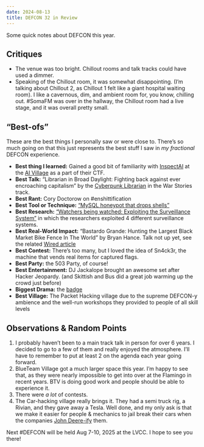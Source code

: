 ```yaml
---
date: 2024-08-13
title: DEFCON 32 in Review
---
```

Some quick notes about DEFCON this year.

## Critiques
- The venue was too bright.  Chillout rooms and talk tracks could have used a dimmer.
- Speaking of the Chillout room, it was somewhat disappointing. (I’m talking about Chillout 2, as Chillout 1 felt like a giant hospital waiting room).  I like a cavernous, dim, and ambient room for, you know, chilling out.  #SomaFM was over in the hallway, the Chillout room had a live stage, and it was overall pretty small. 

## “Best-ofs”

These are the best things I personally saw or were close to.  There’s so much going on that this just represents the best stuff I saw in *my fractional* DEFCON experience.

- **Best thing I learned:**  Gained a good bit of familiarity with [InspectAI](https://github.com/UKGovernmentBEIS/inspect_ai) at the [AI Village](https://aivillage.org/) as a part of their CTF.
- **Best Talk:**  “Librarian in Broad Daylight: Fighting back against ever encroaching capitalism”  by the [Cyberpunk Librarian](https://hackers.town/@CyberpunkLibrarian) in the War Stories track.
- **Best Rant:** Cory Doctorow on #enshittification
- **Best Tool or Technique:** [“MySQL honeypot that drops shells”](https://media.defcon.org/DEF%20CON%2032/DEF%20CON%2032%20presentations/DEF%20CON%2032%20-%20Alexander%20Rubin%20Martin%20Rakhmanov%20-%20Atomic%20Honeypot%20A%20MySQL%20Honeypot%20That%20Drops%20Shells.pdf)
- **Best Research:** [“Watchers being watched: Exploiting the Surveillance System”](https://media.defcon.org/DEF%20CON%2032/DEF%20CON%2032%20presentations/DEF%20CON%2032%20-%20Chanin%20Kim%20Myeonghun%20Pak%20Myeongjin%20Shin%20-%20Watchers%20being%20watched%20Exploiting%20the%20Surveillance%20System%20and%20its%20supply%20chain%20-%20DEMO%204.mp4 "DEF CON 32 - Chanin Kim Myeonghun Pak Myeongjin Shin - Watchers being watched Exploiting the Surveillance System and its supply chain - DEMO 4.mp4") in which the researchers exploited 4 different surveillance systems.
- **Best Real-World Impact:** “Bastardo Grande: Hunting the Largest Black Market Bike Fence In The World” by Bryan Hance.  Talk not up yet, see the related [Wired article](https://www.wired.com/story/silicon-valleys-fanciest-stolen-bikes-trafficked-mastermind-jalisco-mexico/)
- **Best Contest:** There’s too many, but I loved the idea of Sn4ck3r, the machine that vends real items for captured flags.
- **Best Party:**  the 503 Party, of course!
- **Best Entertainment:** DJ Jackalope brought an awesome set after Hacker Jeopardy.  (and Skittish and Bus did a great job warming up the crowd just before)
- **Biggest Drama:** the [badge](https://www.theregister.com/2024/08/13/defcon_badge_disagreement_gets_physical/?td=rt-3a)
- **Best Village:** The Packet Hacking village due to the supreme DEFCON-y ambience and the well-run workshops they provided to people of all skill levels


## Observations & Random Points

1. I probably haven’t been to a main track talk in person for over 6 years.  I decided to go to a few of them and really enjoyed the atmosphere.  I’ll have to remember to put at least 2 on the agenda each year going forward.
2. BlueTeam Village got a much larger space this year.  I’m happy to see that, as they were nearly impossible to get into over at the Flamingo in recent years.  BTV is doing good work and people should be able to experience it.
3. There were *a lot* of contests. 
4. The Car-hacking village really brings it.  They had a semi truck rig, a Rivian, and they gave away a Tesla.  Well done, and my only ask is that we make it easier for people & mechanics to jail break their cars when the companies [John Deere-ify](https://www.wired.com/story/john-deere-tractor-jailbreak-defcon-2022/) them.



Next #DEFCON will be held Aug 7-10, 2025 at the LVCC.  I hope to see you there!